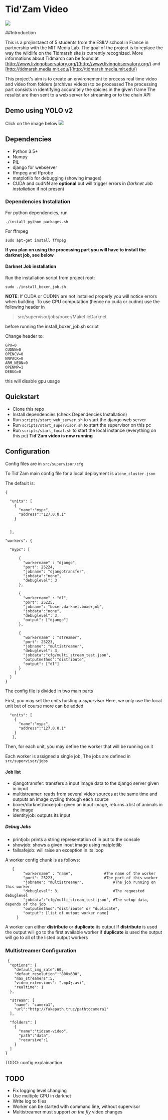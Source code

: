 # Tid'Zam Video 

![](imgs/logo.png) 

##Introduction

This is a projinstaect of 5 students from the ESILV school in France in partnership with the MIT Media Lab.
The goal of the project is to replace the way the wildlife on the Tidmarsh site is currently recognized.
More informations about Tidmarch can be found at [http://www.livingobservatory.org/](http://www.livingobservatory.org/)  and [http://tidmarsh.media.mit.edu/](http://tidmarsh.media.mit.edu/) 

This project's aim is to create an environement to process real time video and video from folders (archives videos) to be processed
The processing part consists in identifying accuraltely the spicies in the given frame
The resultst are then sent to a web server for streaming or to the chain API

## Demo using YOLO v2
Click on the image below
[![](https://img.youtube.com/vi/lvAROVP-RQ8/0.jpg)](https://www.youtube.com/watch?v=lvAROVP-RQ8)

## Dependencies 

- Python 3.5+
- Numpy
- PIL
- django for webserver
- ffmpeg and ffprobe
- matplotlib for debugging (showing images) 
- CUDA and cudNN are **optional** but will trigger errors in *Darknet Job installation* if not present


### Dependencies Installation

For python dependencies, run
```
./install_python_packages.sh
```

For ffmpeg
```
sudo apt-get install ffmpeg
```	
**If you plan on using the processing part you will have to install the darknet job, see below**
#### Darknet Job installation
Run the installation script from project root:
```
sudo ./install_boxer_job.sh
```

**NOTE**: If CUDA or CUDNN are not installed properly you will notice errors when building. To use CPU computation (hence no cuda or cudnn) use the following header in 
>src/supervisor/jobs/boxer/MakefileDarknet

before running the install_boxer_job.sh script

Change header to:
```
GPU=0
CUDNN=0
OPENCV=0
NNPACK=0
ARM_NEON=0
OPENMP=1
DEBUG=0
```
this will disable gpu usage
## Quickstart

- Clone this repo
- Install dependencies (check Dependencies Installation)
- Run ``` scripts/start_web_server.sh ``` to start the django web server
- Run ``` scripts/start_supervisor.sh ``` to start the supervisor on this pc
- Run ``` scripts/start_local.sh ``` to start the local instance (everything on this pc)
**Tid'Zam video is now running**

## Configuration

Config files are in ``` src/supervisor/cfg ```

To Tid'Zam main config file for a local deployment is ``` alone_cluster.json ```

The default is:
```
{

  "units": [
    {
      "name":"mypc",
      "address":"127.0.0.1"
    }


  ],

"workers": {

  "mypc": [
    
      {
        "workername" : "django",
        "port":	25224,
        "jobname": "djangotransfer",
        "jobdata":"none",
        "debuglevel": 3
      },

      {
        "workername" : "dl",
        "port":	25225,
        "jobname": "boxer.darknet.boxerjob",
        "jobdata":"none",
        "debuglevel": 3,
        "output": ["django"]
      },
      
      {
        "workername" : "streamer",
        "port":	25223,
        "jobname": "multistreamer",
        "debuglevel": 3,
        "jobdata":"cfg/multi_stream_test.json",
        "outputmethod":"distribute",
        "output": ["dl"]
      }
    ]
  }
}
```

The config file is divided in two main parts

First, you may set the units hosting a *supervisor*
Here, we only use the local unit but of course more can be added

```
  "units": [
    {
      "name":"mypc",
      "address":"127.0.0.1"
    }
   ],
```

Then, for each unit, you may define the worker that will be running on it

Each worker is assigned a single job,
The jobs are defined in ``` src/supervisor/jobs ```

#### Job list
- djangotransfer:  transfers a input image data to the django server given in input
- multistreamer:  reads from several video sources at the same time and outputs an image cycling through each source
- boxer/darknet/boxerjob: given an input image, returns a list of animals in the image
- identityjob: outputs its input

##### Debug Jobs

- printjob: prints a string representation of in put to the console
- showjob: shows a given inout image using matplotlib
- failsafejob: will raise an exception in its loop

A worker config chunk is as follows:
```
   {
        "workername" : "name",				#The name of the worker
        "port":	25223,						#The port of this worker
        "jobname": "multistreamer",				#The job running on this worker
        "debuglevel": 3,						#The requested debuglevel
        "jobdata":"cfg/multi_stream_test.json",	#The setup data, depends of the job
        "outputmethod":"distribute" or "duplicate",	
        "output": [list of output worker name]
     }
```
A worker can either **distribute** or **duplicate** its output
If **distribute** is used the output will go to the first available worker
if **duplicate** is used the output will go to all of the listed output workers

### Multistreamer Configuration
```
 {
  "options": {
    "default_img_rate":60,
    "defaut_resolution":"800x600",
    "max_streamers":5,
    "video_extensions": ".mp4;.avi",
    "realtime": 1
  },

  "stream": [
	"name": "camera1",
	"url":"http://fakepath.truc/pathtocamera1"
  ],

  "folders": [
    {
      "name":"tidzam-video",
      "path":"data",
      "recursive":1
    }
  ]
}

```

TODO: config explainantion

## TODO
- Fix logging level changing
- Use multiple GPU in darknet
- Write log to files
- Worker can be started with command line, without supervisor
- Multistreamer must support *on the fly* video changes














